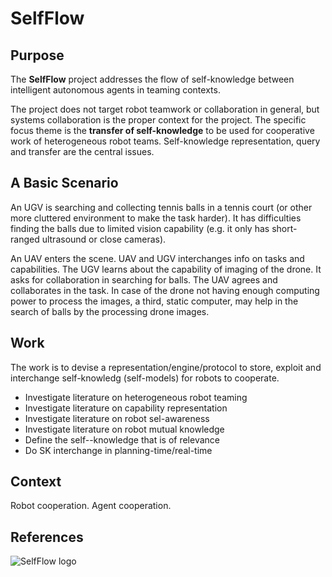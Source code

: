 # SelfFlow

## Purpose

The **SelfFlow** project addresses the flow of self-knowledge between intelligent autonomous agents in teaming contexts.

The project does not target robot teamwork or collaboration in general, but systems collaboration is the proper context for the project. The specific focus theme is the **transfer of self-knowledge** to be used for cooperative work of heterogeneous robot teams. Self-knowledge representation, query and transfer are the central issues.

## A Basic Scenario

An UGV is searching and collecting tennis balls in a tennis court (or other more cluttered environment to make the task harder). It has difficulties finding the balls due to limited vision capability (e.g. it only has short-ranged ultrasound or close cameras).

An UAV enters the scene. UAV and UGV interchanges info on tasks and capabilities. The UGV learns about the capability of imaging of the drone. It asks for collaboration in searching for balls. The UAV agrees and collaborates in the task. In case of the drone not having enough computing power to process the images, a third, static computer, may help in the search of balls by the processing drone images.

## Work

The work is to devise a representation/engine/protocol to store, exploit and interchange self-knowledg (self-models) for robots to cooperate.

- Investigate literature on heterogeneous robot teaming
- Investigate literature on capability representation
- Investigate literature on robot sel-awareness
- Investigate literature on robot mutual knowledge
- Define the self--knowledge that is of relevance
- Do SK interchange in planning-time/real-time 

## Context

Robot cooperation. Agent cooperation. 

## References

![SelfFlow logo](http://aslab.org/images/logos/SelfFlow_logo.png)
